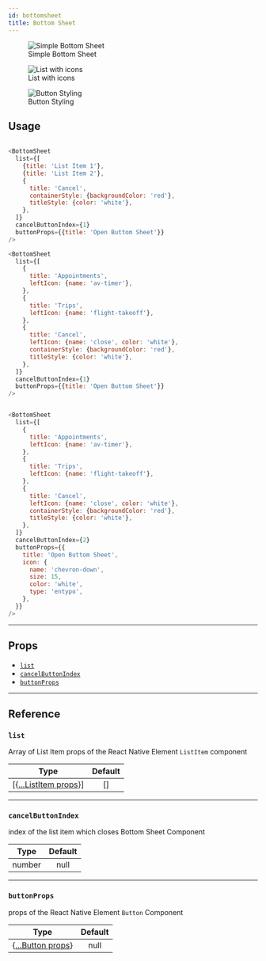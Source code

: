 ```yaml
---
id: bottomsheet
title: Bottom Sheet
---
```


<div class="component-preview">
  <figure>
  <img src="/react-native-elements/img/bottomSheet/SimpleBottomSheet.png" alt="Simple Bottom Sheet" />
    <figcaption>Simple Bottom Sheet</figcaption>
  </figure>
  <figure>
    <img src="/react-native-elements/img/bottomSheet/BottomSheetListWithIcons.png" alt="List with icons" />
    <figcaption>List with icons</figcaption>
  </figure>
  <figure>
  <img src="/react-native-elements/img/bottomSheet/BottomSheetWithButtonStyle.png" alt="Button Styling" />
    <figcaption>Button Styling</figcaption>
  </figure>
</div>

## Usage

```js

<BottomSheet
  list={[
    {title: 'List Item 1'},
    {title: 'List Item 2'},
    {
      title: 'Cancel',
      containerStyle: {backgroundColor: 'red'},
      titleStyle: {color: 'white'},
    },
  ]}
  cancelButtonIndex={1}
  buttonProps={{title: 'Open Buttom Sheet'}}
/>

<BottomSheet
  list={[
    {
      title: 'Appointments',
      leftIcon: {name: 'av-timer'},
    },
    {
      title: 'Trips',
      leftIcon: {name: 'flight-takeoff'},
    },
    {
      title: 'Cancel',
      leftIcon: {name: 'close', color: 'white'},
      containerStyle: {backgroundColor: 'red'},
      titleStyle: {color: 'white'},
    },
  ]}
  cancelButtonIndex={1}
  buttonProps={{title: 'Open Buttom Sheet'}}
/>


<BottomSheet
  list={[
    {
      title: 'Appointments',
      leftIcon: {name: 'av-timer'},
    },
    {
      title: 'Trips',
      leftIcon: {name: 'flight-takeoff'},
    },
    {
      title: 'Cancel',
      leftIcon: {name: 'close', color: 'white'},
      containerStyle: {backgroundColor: 'red'},
      titleStyle: {color: 'white'},
    },
  ]}
  cancelButtonIndex={2}
  buttonProps={{
    title: 'Open Buttom Sheet',
    icon: {
      name: 'chevron-down',
      size: 15,
      color: 'white',
      type: 'entypo',
    },
  }}
/>

```

---

## Props

- [`list`](#list)
- [`cancelButtonIndex`](#cancelbuttonindex)
- [`buttonProps`](#buttonprops)

---

## Reference

### `list`

Array of List Item props of the React Native Element `ListItem` component

|                    Type                    | Default |
| :----------------------------------------: | :-----: |
| [{[...ListItem props](listitem.md#props)}] |   []    |

---

### `cancelButtonIndex`

index of the list item which closes Bottom Sheet Component

|  Type  | Default |
| :----: | :-----: |
| number |  null   |

---

### `buttonProps`

props of the React Native Element `Button` Component

|                 Type                 | Default |
| :----------------------------------: | :-----: |
| {[...Button props](button.md#props)} |  null   |
